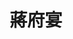---
title: "蔣府宴"
description: "蔣府宴"
layout: shop
keywords:
  - 美食競賽
  - 台灣美食
  - 美食精選
datePublished: "2025-06-30"
dateModified: "2025-07-04"
city: "桃園市"
district: "龍潭區"
address: "325桃園市龍潭區高原路891號"
phone: "034716635"
geo: "24.831896992213164, 121.18647271201995"
google_map: "https://maps.app.goo.gl/sJMUDtRpuuQ82bL46"
footinder: "https://footinder.com.tw/%e6%a1%83%e5%9c%92%e5%b8%82%e9%be%8d%e6%bd%ad%e5%8d%80/59226/"
official: "https://www.chiangfuyan.com.tw/"
award:
  - name: "台北國際牛肉麵節"
    year: "2024"
    entries:
      - group: "調理包組"
        cooking_style: "紅燒"
        rank: ""
      - group: "調理包組"
        cooking_style: "清燉"
        rank: ""

---